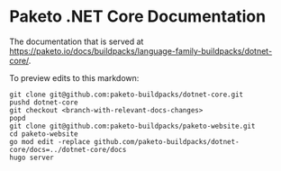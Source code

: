 # Paketo .NET Core Documentation

The documentation that is served at https://paketo.io/docs/buildpacks/language-family-buildpacks/dotnet-core/.

To preview edits to this markdown:
```
git clone git@github.com:paketo-buildpacks/dotnet-core.git
pushd dotnet-core
git checkout <branch-with-relevant-docs-changes>
popd
git clone git@github.com:paketo-buildpacks/paketo-website.git
cd paketo-website
go mod edit -replace github.com/paketo-buildpacks/dotnet-core/docs=../dotnet-core/docs
hugo server
```
